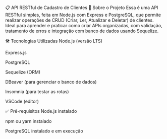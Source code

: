 📋 API RESTful de Cadastro de Clientes
🚀 Sobre o Projeto
Essa é uma API RESTful simples, feita em Node.js com Express e PostgreSQL, que permite realizar operações de CRUD (Criar, Ler, Atualizar e Deletar) de clientes.
Ideal para aprender e praticar como criar APIs organizadas, com validação, tratamento de erros e integração com banco de dados usando Sequelize.

🛠️ Tecnologias Utilizadas
Node.js (versão LTS)

Express.js

PostgreSQL

Sequelize (ORM)

DBeaver (para gerenciar o banco de dados)

Insomnia (para testar as rotas)

VSCode (editor)

✅ Pré-requisitos
Node.js instalado

npm ou yarn instalado

PostgreSQL instalado e em execução
